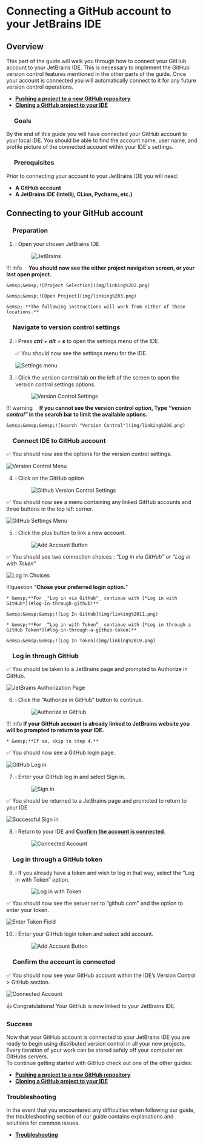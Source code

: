 # Connecting a GitHub account to your JetBrains IDE

## Overview

This part of the guide will walk you through how to connect your GitHub account to your JetBrains IDE.
This is necessary to implement the GitHub version control features mentioned in the other parts of the guide. Once your account is connected you will automatically connect to it for any future version control operations.  

* [**Pushing a project to a new GitHub repository**](Pushing-a-project-to-GitHub.md)
* [**Cloning a GitHub project to your IDE**](Connecting-to-GitHub.md)

### &emsp; Goals

By the end of this guide you will have connected your GitHub account to your local IDE. You should be able to find the account name, user name, and profile picture of the connected account within your IDE's settings.

### &emsp; Prerequisites

Prior to connecting your account to your JetBrains IDE you will need:  

* **A GitHub account**
* **A JetBrains IDE (Intellij, CLion, Pycharm, etc.)**

## Connecting to your GitHub account

### &emsp;Preparation

1. ℹ️ Open your chosen JetBrains IDE

    &emsp;&emsp;&emsp;![JetBrains](img/linking%201.png)

!!! info
     &emsp;**You should now see the either project navigation screen, or your last open project.**

    &emsp;&emsp;![Project Selection](img/linking%202.png)

    &emsp;&emsp;![Open Project](img/linking%203.png)

    &emsp; **The following instructions will work from either of these locations.**

### &emsp;Navigate to version control settings

2. ℹ️ Press _**ctrl** + **alt** + **s**_  to open the settings menu of the IDE.

    ✅ You should now see the settings menu for the IDE.

    ![Settings menu](img/linking%204.png)

3. ℹ️ Click the version control tab on the left of the screen to open the version control settings options.

    &emsp;&emsp;&emsp;![Version Control Settings](img/linking%205.png)

!!! warning
    &emsp;**If you cannot see the version control option, Type _“version control”_ in the search bar to limit the available options.**

    &emsp;&emsp;&emsp;![Search "Version Control"](img/linking%206.png)

### &emsp;Connect IDE to GitHub account

✅ You should now see the options for the version control settings.

![Version Control Menu](img/linking%207.png)

4. ℹ️ Click on the GitHub option

    &emsp;&emsp;&emsp;![Github Version Control Settings](img/linking%208.png)

✅ You should now see a menu containing any linked GitHub accounts and three buttons in the top left corner.

![GitHub Settings Menu](img/linking%209.png)

5. ℹ️ Click the plus button to link a new account.

    &emsp;&emsp;&emsp;![Add Account Button](img/linking%2010.png)

✅ You should see two connection choices : _“Log in via GitHub”_ or _“Log in with Token”_

![Log In Choices](img/linking%2010.5.png)

!!!question "**Chose your preferred login option.**"

    * &emsp;**For _"Log in via GitHub"_ continue with [*Log in with GitHub*](#log-in-through-github)**

    &emsp;&emsp;&emsp;![Log In GitHub](img/linking%2011.png)

    * &emsp;**For _“Log in with Token”_ continue with [*Log in through a GitHub Token*](#log-in-through-a-github-token)**

    &emsp;&emsp;&emsp;![Log In Token](img/linking%2019.png)

### &emsp;Log in through GitHub

✅ You should be taken to a JetBrains page and prompted to Authorize in GitHub.

![JetBrains Authorization Page](img/linking%2012.png)

6. ℹ️ Click the “Authorize in GitHub” button to continue.

    &emsp;&emsp;&emsp;![Authorize in GitHub](img/linking%2013.png)

!!! info
    **If your GitHub account is already linked to JetBrains website you will be prompted to return to your IDE.**

    * &emsp;**If so, skip to step 4.**

✅ You should now see a GitHub login page.

![GitHub Log in](img/linking%2014.png)

7. ℹ️ Enter your GitHub log in and select Sign in.

    &emsp;&emsp;&emsp;![Sign in](img/linking%2015.png)

✅ You should be returned to a JetBrains page and promoted to return to your IDE

![Successful Sign in](img/linking%2016.png)

8. ℹ️ Return to your IDE and [**Confirm the account is connected**](#confirm-the-account-is-connected).

    &emsp;&emsp;&emsp;![Connected Account](img/linking%2017.png)

### &emsp;Log in through a GitHub token

9. ℹ️ If you already have a token and wish to log in that way, select the “Log in with Token” option.

    &emsp;&emsp;&emsp;![Log in with Token](img/linking%2019.png)

✅ You should now see the server set to “github.com” and the option to enter your token.

![Enter Token Field](img/linking%2020.png)

10. ℹ️ Enter your GitHub login token and select add account.

    &emsp;&emsp;&emsp;![Add Account Button](img/linking%2021.png)

### &emsp;Confirm the account is connected

✅ You should now see your GitHub account within the IDE’s Version Control > GitHub section.

![Connected Account](img/linking%2018.png)

👍 Congratulations! Your GitHub is now linked to your JetBrains IDE.

### Success

Now that your GitHub account is connected to your JetBrains IDE you are ready to begin using distributed version control in all your new projects. Every iteration of your work can be stored safely off your computer on GitHubs servers.  
To continue getting started with GitHub check out one of the other guides:

* [**Pushing a project to a new GitHub repository**](Pushing-a-project-to-GitHub.md)
* [**Cloning a GitHub project to your IDE**](Cloning-a-GitHub-project.md)

### Troubleshooting

In the event that you encountered any difficulties when following our guide, the troubleshooting section of our guide contains explanations and solutions for common issues.

* [**Troubleshooting**](TroubleShooting.md)
